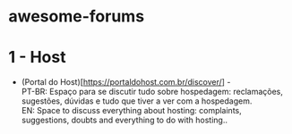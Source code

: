 # awesome-forums

# 1 - Host
*  (Portal do Host)[https://portaldohost.com.br/discover/] -
  <br> PT-BR: Espaço para se discutir tudo sobre hospedagem: reclamações, sugestões, dúvidas e tudo que tiver a ver com a hospedagem.
  <br> EN: Space to discuss everything about hosting: complaints, suggestions, doubts and everything to do with hosting..
